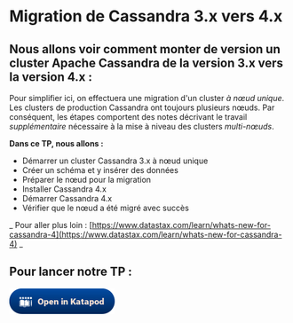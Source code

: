 # Migration de Cassandra 3.x vers 4.x

## Nous allons voir comment monter de version un cluster Apache Cassandra de la version 3.x vers la version 4.x :

Pour simplifier ici, on effectuera une migration d'un cluster *à nœud unique*. Les clusters de production Cassandra ont toujours plusieurs nœuds. Par conséquent, les étapes comportent des notes décrivant le travail *supplémentaire* nécessaire à la mise à niveau des clusters *multi-nœuds*.

**Dans ce TP, nous allons :**
- Démarrer un cluster Cassandra 3.x à nœud unique
- Créer un schéma et y insérer des données
- Préparer le nœud pour la migration
- Installer Cassandra 4.x
- Démarrer Cassandra 4.x
- Vérifier que le nœud a été migré avec succès

_ Pour aller plus loin : [https://www.datastax.com/learn/whats-new-for-cassandra-4](https://www.datastax.com/learn/whats-new-for-cassandra-4) _

## Pour lancer notre TP :

[![Open in Gitpod](https://github.com/DataStax-Academy/katapod-shared-assets/blob/main/images/open-in-katapod.png)](https://gitpod.io/#https://github.com/DataStax-Academy/cassandra4-migrating-from-cassandra3/)
